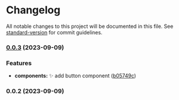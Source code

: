 # Changelog

All notable changes to this project will be documented in this file. See [standard-version](https://github.com/conventional-changelog/standard-version) for commit guidelines.

### [0.0.3](https://github.com/Allegseu95/busontime/compare/v0.0.2...v0.0.3) (2023-09-09)

### Features

- **components:** :sparkles: add button component ([b05749c](https://github.com/Allegseu95/busontime/commit/b05749c48ce1938342af49c7752dc53106327e74))

### 0.0.2 (2023-09-09)
